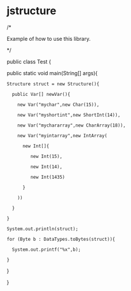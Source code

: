 # jstructure

/*
  
  Example of how to use this library.

*/

public class Test {

  public static void main(String[] args){
    
    Structure struct = new Structure(){
      
      public Var[] newVar(){
        
        new Var("mychar",new Char(15)),
        
        new Var("myshortint",new ShortInt(14)),
        
        new Var("mychararray",new CharArray(18)),
        
        new Var("myintarray",new IntArray(
          
          new Int[]{
             
             new Int(15),
             
             new Int(14),
             
             new Int(1435)
            
          }
          
        ))
      
      }
    
    }
    
    System.out.println(struct);
    
    for (Byte b : DataTypes.toBytes(struct)){
      
      System.out.printf("%x",b);
      
    }
  
  }

}
